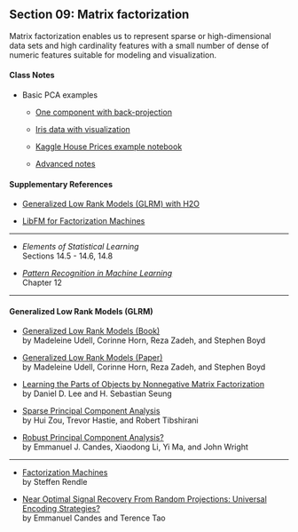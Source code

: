 ## Section 09: Matrix factorization

Matrix factorization enables us to represent sparse or high-dimensional data 
sets and high cardinality features with a small number of dense of numeric 
features suitable for modeling and visualization.

#### Class Notes 

* Basic PCA examples

  * [One component with back-projection](../02_analytical_data_prep/src/py_part_2_feature_extraction.ipynb)
  
  * [Iris data with visualization](src/py_part_9_iris_pca.ipynb)
  
  * [Kaggle House Prices example notebook](src/py_part_9_kaggle_GLRM_example.ipynb)

  * [Advanced notes](notes/msba_2017_ml_week_5_FINAL.pdf)
  
#### Supplementary References

* [Generalized Low Rank Models (GLRM) with H2O](http://docs.h2o.ai/h2o-tutorials/latest-stable/tutorials/glrm/glrm-tutorial.html)

* [LibFM for Factorization Machines](http://libfm.org/)

***

* *Elements of Statistical Learning*</br>
Sections 14.5 - 14.6, 14.8

* [*Pattern Recognition in Machine Learning*](http://users.isr.ist.utl.pt/~wurmd/Livros/school/Bishop%20-%20Pattern%20Recognition%20And%20Machine%20Learning%20-%20Springer%20%202006.pdf)</br>
Chapter 12

***

#### Generalized Low Rank Models (GLRM)

* [Generalized Low Rank Models (Book)](http://www.web.stanford.edu/~boyd/papers/pdf/glrm.pdf)</br>
by Madeleine Udell, Corinne Horn, Reza Zadeh, and Stephen Boyd

* [Generalized Low Rank Models (Paper)](https://stanford.edu/~rezab/nips2014workshop/submits/glrm.pdf)</br>
by Madeleine Udell, Corinne Horn, Reza Zadeh, and Stephen Boyd

* [Learning the Parts of Objects by Nonnegative Matrix Factorization](https://www.cs.princeton.edu/courses/archive/spring12/cos424/pdf/lee-seung.pdf)</br>
by Daniel D. Lee and H. Sebastian Seung

* [Sparse Principal Component Analysis](http://www.web.stanford.edu/~hastie/Papers/sparsepc.pdf)</br>
by Hui Zou, Trevor Hastie, and Robert Tibshirani

* [Robust Principal Component Analysis?](https://statweb.stanford.edu/~candes/papers/RobustPCA.pdf)</br>
by Emmanuel J. Candes, Xiaodong Li, Yi Ma, and John Wright

***

* [Factorization Machines](http://www.algo.uni-konstanz.de/members/rendle/pdf/Rendle2010FM.pdf)</br>
by Steffen Rendle

* [Near Optimal Signal Recovery From Random Projections: Universal Encoding Strategies?](http://statweb.stanford.edu/~candes/papers/OptimalRecovery.pdf)</br>
by Emmanuel Candes and Terence Tao



